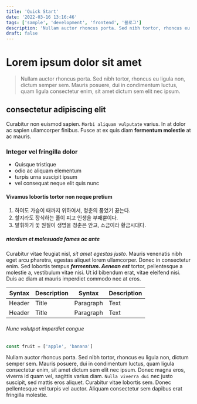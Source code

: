 ```yaml
---
title: 'Quick Start'
date: '2022-03-16 13:16:46'
tags: ['sample', 'development', 'frontend', '블로그']
description: 'Nullam auctor rhoncus porta. Sed nibh tortor, rhoncus eu ligula non, dictum semper sem. '
draft: false
---
```


# Lorem ipsum dolor sit amet

> Nullam auctor rhoncus porta. Sed nibh tortor, rhoncus eu ligula non, dictum semper sem. Mauris posuere, dui in condimentum luctus, quam ligula consectetur enim, sit amet dictum sem elit nec ipsum.

## consectetur adipiscing elit

Curabitur non euismod sapien. `Morbi aliquam vulputate` varius. In at dolor ac sapien ullamcorper finibus. Fusce at ex quis diam **fermentum molestie** at ac mauris.

### Integer vel fringilla dolor

- Quisque tristique
- odio ac aliquam elementum
- turpis urna suscipit ipsum
- vel consequat neque elit quis nunc

#### Vivamus lobortis tortor non neque pretium

1. 하여도 가슴이 때까지 위하여서, 청춘의 품었기 끓는다.
2. 할지라도 장식하는 풀이 피고 인생을 부패뿐이다.
3. 발휘하기 꽃 원질이 생명을 청춘은 안고, 소금이라 황금시대다.

##### nterdum et malesuada fames ac ante

Curabitur vitae feugiat nisl, _sit amet egestas justo_. Mauris venenatis nibh eget arcu pharetra, egestas aliquet lorem ullamcorper. Donec in consectetur enim. Sed lobortis tempus **_fermentum. Aenean est_** tortor, pellentesque a molestie a, vestibulum vitae nisi. Ut id bibendum erat, vitae eleifend nisi. Duis ac diam at mauris imperdiet commodo nec at eros.

| Syntax | Description | Syntax    | Description |
| ------ | ----------- | --------- | ----------- |
| Header | Title       | Paragraph | Text        |
| Header | Title       | Paragraph | Text        |

###### Nunc volutpat imperdiet congue

```js
const fruit = ['apple', 'banana']
```

Nullam auctor rhoncus porta. Sed nibh tortor, rhoncus eu ligula non, dictum semper sem. Mauris posuere, dui in condimentum luctus, quam ligula consectetur enim, sit amet dictum sem elit nec ipsum. Donec magna eros, viverra id quam vel, sagittis varius diam. `Nulla viverra dui` nec justo suscipit, sed mattis eros aliquet. Curabitur vitae lobortis sem. Donec pellentesque vel turpis vel auctor. Aliquam consectetur sem dapibus erat fringilla molestie.
